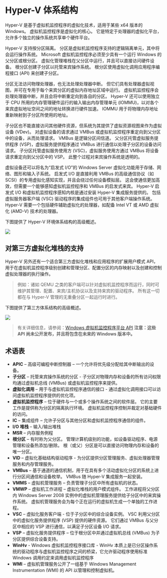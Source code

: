 # <a name="hyper-v-architecture"></a>Hyper-V 体系结构

Hyper-V 是基于虚拟机监控程序的虚拟化技术，适用于某些 x64 版本的 Windows。  虚拟机监控程序是虚拟化的核心。  它是特定于处理器的虚拟化平台，允许多个独立的操作系统共享单个硬件平台。

Hyper-V 支持按分区隔离。 分区是虚拟机监控程序支持的逻辑隔离单元，其中将会运行操作系统。 Microsoft 虚拟机监控程序必须至少具有一个运行 Windows 的父分区或根分区。 虚拟化管理堆栈在父分区中运行，并且可以直接访问硬件设备。 根分区创建子分区以托管来宾操作系统。 根分区使用虚拟化调用应用程序编程接口 (API) 来创建子分区。

分区无法访问物理处理器，也无法处理处理器中断。 但它们具有处理器虚拟视图，并可在专用于每个来宾分区的虚拟内存地址区域中运行。 虚拟机监控程序会处理处理器中断，并且会将中断重定向到各自的分区。 Hyper-V 还可以使用独立于 CPU 所用的内存管理硬件运行的输入输出内存管理单元 (IOMMU)，以对各个来宾虚拟地址空间之间的地址转换进行硬件加速。 IOMMU 用于将物理内存地址重新映射到子分区所使用的地址。

子分区也不能直接访问其他硬件资源，但系统为其提供了虚拟资源视图来作为虚拟设备 (VDev)。 对虚拟设备的请求通过 VMBus 或虚拟机监控程序重定向到父分区中的设备，从而处理请求。 VMBus 是逻辑分区间信道。 父分区托管虚拟服务提供程序 (VSP)，虚拟服务提供程序通过 VMBus 进行通信以处理子分区的设备访问请求。 子分区托管虚拟服务使用方 (VSC)，虚拟服务使用方通过 VMBus 将设备请求重定向到父分区中的 VSP。 此整个过程对来宾操作系统是透明的。

虚拟设备还可以将名为“启发式 I/O”的 Windows Server 虚拟化功能用于存储、网络、图形和输入子系统。 启发式 I/O 是直接利用 VMBus 的高级通信协议（如 SCSI）的专用虚拟化感知实现，并且会绕过任何设备模拟层。 这会使通信更加高效，但需要一个能够感知虚拟机监控程序和 VMBus 的启发式来宾。 Hyper-V 启发式 I/O 和虚拟机监控程序感知内核是通过安装 Hyper-V 集成服务提供的。 包括虚拟服务器客户端 (VSC) 驱动程序的集成组件也可用于其他客户端操作系统。 Hyper-V 需要一个包括硬件辅助虚拟化的处理器，如配备 Intel VT 或 AMD 虚拟化 (AMD-V) 技术的处理器。

下图提供了 Hyper-V 环境体系结构的高级概述。

![](./media/hv_architecture.png)

## <a name="support-for-third-party-virtualization-stacks"></a>对第三方虚拟化堆栈的支持

Hyper-V 另外还有一个适合第三方虚拟化堆栈和应用程序的扩展用户模式 API，用于在虚拟机监控程序级别创建和管理分区、配置分区的内存映射以及创建和控制虚拟处理器的执行操作。

> 例如：诸如 QEMU 之类的客户端可以针对虚拟机监控程序而运行，同时可维护其管理、配置、来宾/主机协议以及支持来宾的驱动程序。 所有这一切都在与 Hyper-V 管理的无重叠分区一起运行时进行。

下图提供了第三方体系结构的高级概述。

![](./media/hv_platform_architecture_simplified.png)
> 有关详细信息，请参阅：[Windows 虚拟机监控程序平台 API](./hypervisor-platform.md)
**注意：这些 API 尚未公开发布，并且将包含在未来的 Windows 版本中。**

## <a name="glossary"></a>术语表
* **APIC** – 高级可编程中断控制器 – 一个允许将优先级分配给其中断输出的设备。
* **子分区** – 托管来宾操作系统的分区 - 子分区对物理内存和设备的所有访问权限均通过虚拟机总线 (VMBus) 或虚拟机监控程序来提供。
* **虚拟化调用** – 用于与虚拟机监控程序通信的接口 - 通过虚拟化调用接口可以访问虚拟机监控程序提供的优化项。
* **虚拟机监控程序** – 位于硬件与一个或多个操作系统之间的软件层。 它的主要工作是提供称为分区的隔离执行环境。 虚拟机监控程序控制并裁定对基础硬件的访问。
* **IC** – 集成组件 – 允许子分区与其他分区和虚拟机监控程序通信的组件。
* **I/O 堆栈** – 输入/输出堆栈
* **MSR** – 内存服务例程
* **根分区** – 有时称为父分区。  管理计算机级别的功能，如设备驱动程序、电源管理和设备热添加/删除。 根（或父）分区是可以直接访问物理内存和设备的唯一分区。
* **VID** – 虚拟化基础结构驱动程序 - 为分区提供分区管理服务、虚拟处理器管理服务和内存管理服务。
* **VMBus** – 基于通道的通信机制，用于在具有多个活动虚拟化分区的系统上进行分区间通信和设备枚举。 VMBus 随 Hyper-V 集成服务一起安装。
* **VMMS** – 虚拟机管理服务 – 负责管理子分区中所有虚拟机的状态。
* **VMWP** – 虚拟机工作进程 – 虚拟化堆栈的用户模式组件。 工作进程将父分区内 Windows Server 2008 实例中的虚拟机管理服务提供给子分区中的来宾操作系统。 虚拟机管理服务会为每个正在运行的虚拟机生成一个单独的工作进程。
* **VSC** – 虚拟化服务客户端 - 位于子分区中的综合设备实例。 VSC 利用父分区中的虚拟化服务提供程序 (VSP) 提供的硬件资源。 它们通过 VMBus 与父分区中相应的 VSP 进行通信，以满足子分区设备 I/O 请求。
* **VSP** – 虚拟化服务提供程序 – 位于根分区中并通过虚拟机总线 (VMBus) 为子分区提供综合设备支持。
* **WinHv** - Windows 虚拟机监控程序接口库 - WinHv 本质上是已分区操作系统的驱动程序与虚拟机监控程序之间的桥梁，它允许驱动程序使用标准 Windows 调用约定来调用虚拟机监控程序
* **WMI** – 虚拟机管理服务公开了一组基于 Windows Management Instrumentation (WMI) 的 API 以管理和控制虚拟机。
